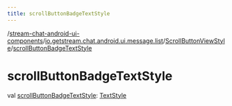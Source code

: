 ```yaml
---
title: scrollButtonBadgeTextStyle
---
```

/[stream-chat-android-ui-components](../../index.md)/[io.getstream.chat.android.ui.message.list](../index.md)/[ScrollButtonViewStyle](index.md)/[scrollButtonBadgeTextStyle](scrollButtonBadgeTextStyle.md)  
  
  
  
# scrollButtonBadgeTextStyle  
val [scrollButtonBadgeTextStyle](scrollButtonBadgeTextStyle.md): [TextStyle](../../io.getstream.chat.android.ui.common.style/TextStyle/index.md)
